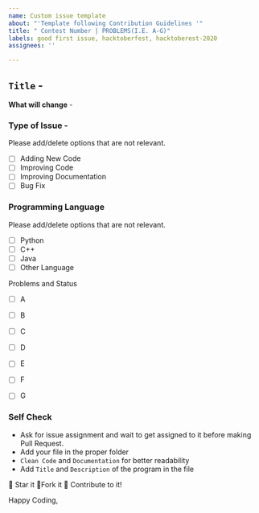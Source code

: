 ```yaml
---
name: Custom issue template
about: "'Template following Contribution Guidelines '"
title: " Contest Number | PROBLEMS(I.E. A-G)"
labels: good first issue, hacktoberfest, hacktoberest-2020
assignees: ''

---
```


## **`Title`** -

**What will change** -

### Type of Issue -

Please add/delete options that are not relevant.

- [ ] Adding New Code
- [ ] Improving Code
- [ ] Improving Documentation
- [ ] Bug Fix

### Programming Language

Please add/delete options that are not relevant.

- [ ] Python
- [ ] C++
- [ ] Java
- [ ] Other Language

Problems and Status
- [ ] A
- [ ] B
- [ ] C
- [ ] D
- [ ] E
- [ ] F
- [ ] G


### Self Check 

- Ask for issue assignment and wait to get assigned to it before making Pull Request.
- Add your file in the proper folder
- `Clean Code` and `Documentation` for better readability
- Add `Title` and `Description` of the program in the file

:star2: Star it :fork_and_knife:Fork it :handshake: Contribute to it!

Happy Coding,
